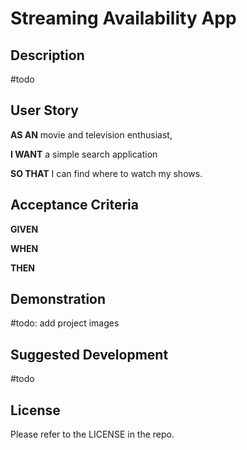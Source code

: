 # Streaming Availability App

## Description

#todo

## User Story

**AS AN** movie and television enthusiast,

**I WANT** a simple search application

**SO THAT** I can find where to watch my shows.

## Acceptance Criteria

**GIVEN**

**WHEN**

**THEN**

## Demonstration

#todo: add project images

## Suggested Development

#todo

## License

Please refer to the LICENSE in the repo.
